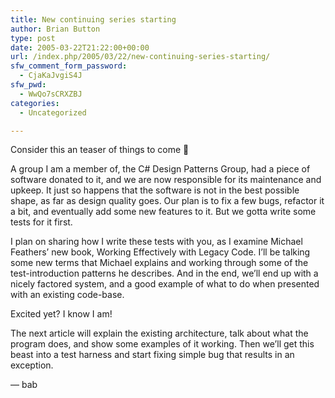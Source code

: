 ```yaml
---
title: New continuing series starting
author: Brian Button
type: post
date: 2005-03-22T21:22:00+00:00
url: /index.php/2005/03/22/new-continuing-series-starting/
sfw_comment_form_password:
  - CjaKaJvgiS4J
sfw_pwd:
  - WwQo7sCRXZBJ
categories:
  - Uncategorized

---
```

Consider this an teaser of things to come 🙂

A group I am a member of, the C# Design Patterns Group, had a piece of software donated to it, and we are now responsible for its maintenance and upkeep. It just so happens that the software is not in the best possible shape, as far as design quality goes. Our plan is to fix a few bugs, refactor it a bit, and eventually add some new features to it. But we gotta write some tests for it first.

I plan on sharing how I write these tests with you, as I examine Michael Feathers&rsquo; new book, Working Effectively with Legacy Code. I&rsquo;ll be talking some new terms that Michael explains and working through some of the test-introduction patterns he describes. And in the end, we&rsquo;ll end up with a nicely factored system, and a good example of what to do when presented with an existing code-base.

Excited yet? I know I am!

The next article will explain the existing architecture, talk about what the program does, and show some examples of it working. Then we&rsquo;ll get this beast into a test harness and start fixing simple bug that results in an exception.

&mdash; bab

&nbsp;